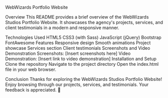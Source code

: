 WebWizards Portfolio Website

Overview
This README provides a brief overview of the WebWizards Studios Portfolio Website. It showcases the agency's projects, services, and client testimonials in a modern and responsive manner.

Technologies Used
HTML5
CSS3 (with Sass)
JavaScript (jQuery)
Bootstrap
FontAwesome
Features
Responsive design
Smooth animations
Project showcase
Services section
Client testimonials
Screenshots and Video Demonstration
Screenshots: [Insert screenshots here]
Video Demonstration: [Insert link to video demonstration]
Installation and Setup
Clone the repository
Navigate to the project directory
Open the index.html file in your web browser.



Conclusion
Thanks for exploring the WebWizards Studios Portfolio Website! Enjoy browsing through our projects, services, and testimonials. Your feedback is appreciated. 🚀